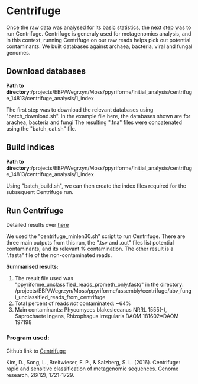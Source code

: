 # Centrifuge

Once the raw data was analysed for its basic statistics, the next step was to run Centrifuge. Centrifuge is generaly used for metagenomics analysis, and in this context, running Centrifuge on our raw reads helps pick out potential contaminants. We built databases against archaea, bacteria, viral and fungal genomes.

## Download databases

**Path to directory**:/projects/EBP/Wegrzyn/Moss/ppyriforme/initial_analysis/centrifuge_14813/centrifuge_analysis/1_index

The first step was to download the relevant databases using "batch_download.sh". In the example file here, the databases shown are for arachea, bacteria and fungi
The resulting ".fna" files were concatenated using the "batch_cat.sh" file.

## Build indices

**Path to directory**:/projects/EBP/Wegrzyn/Moss/ppyriforme/initial_analysis/centrifuge_14813/centrifuge_analysis/1_index

Using "batch_build.sh", we can then create the index files required for the subsequent Centrifuge run. 


## Run Centrifuge

Detailed results over [here](https://docs.google.com/spreadsheets/d/1dP9y-3flTyNhfmaKZOK45OC5iAiRfZo9EIfqhqbUwi8/edit#gid=0)

We used the "centrifuge_minlen30.sh" script to run Centrifuge. There are three main outputs from this run, the ".tsv and .out" files list potential contaminants, and its relevant % contamination. The other result is a ".fasta" file of the non-contaminated reads.

**Summarised results:**
1. The result file used was "ppyriforme_unclassified_reads_prometh_only.fastq" in the directory: /projects/EBP/Wegrzyn/Moss/ppyriforme/assembly/centrifuge/abv_fungi_unclassified_reads_from_centrifuge
2. Total percent of reads *not* contaminated: ~64%
3. Main contaminants: Phycomyces blakesleeanus NRRL 1555(-), Saprochaete ingens, Rhizophagus irregularis DAOM 181602=DAOM 197198

### Program used:

Github link to [Centrifuge](https://github.com/DaehwanKimLab/centrifuge)

Kim, D., Song, L., Breitwieser, F. P., & Salzberg, S. L. (2016). Centrifuge: rapid and sensitive classification of metagenomic sequences. Genome research, 26(12), 1721-1729.
